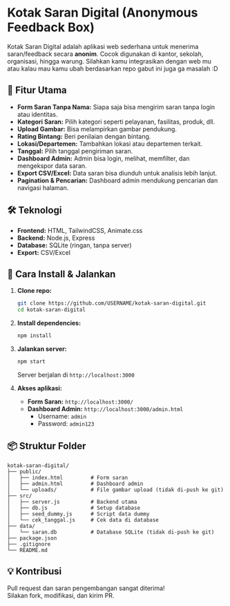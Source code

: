 # Kotak Saran Digital (Anonymous Feedback Box)

Kotak Saran Digital adalah aplikasi web sederhana untuk menerima saran/feedback secara **anonim**. Cocok digunakan di kantor, sekolah, organisasi, hingga warung.
Silahkan kamu integrasikan dengan web mu atau kalau mau kamu ubah berdasarkan repo gabut ini juga ga masalah :D

## 🎯 Fitur Utama

- **Form Saran Tanpa Nama:** Siapa saja bisa mengirim saran tanpa login atau identitas.
- **Kategori Saran:** Pilih kategori seperti pelayanan, fasilitas, produk, dll.
- **Upload Gambar:** Bisa melampirkan gambar pendukung.
- **Rating Bintang:** Beri penilaian dengan bintang.
- **Lokasi/Departemen:** Tambahkan lokasi atau departemen terkait.
- **Tanggal:** Pilih tanggal pengiriman saran.
- **Dashboard Admin:** Admin bisa login, melihat, memfilter, dan mengekspor data saran.
- **Export CSV/Excel:** Data saran bisa diunduh untuk analisis lebih lanjut.
- **Pagination & Pencarian:** Dashboard admin mendukung pencarian dan navigasi halaman.

## 🛠️ Teknologi

- **Frontend:** HTML, TailwindCSS, Animate.css
- **Backend:** Node.js, Express
- **Database:** SQLite (ringan, tanpa server)
- **Export:** CSV/Excel

## 🚀 Cara Install & Jalankan

1. **Clone repo:**
   ```bash
   git clone https://github.com/USERNAME/kotak-saran-digital.git
   cd kotak-saran-digital
   ```

2. **Install dependencies:**
   ```bash
   npm install
   ```

3. **Jalankan server:**
   ```bash
   npm start
   ```
   Server berjalan di `http://localhost:3000`

4. **Akses aplikasi:**
   - **Form Saran:** `http://localhost:3000/`
   - **Dashboard Admin:** `http://localhost:3000/admin.html`
     - Username: `admin`
     - Password: `admin123`

## 📦 Struktur Folder

```
kotak-saran-digital/
├── public/
│   ├── index.html         # Form saran
│   ├── admin.html         # Dashboard admin
│   └── uploads/           # File gambar upload (tidak di-push ke git)
├── src/
│   ├── server.js          # Backend utama
│   ├── db.js              # Setup database
│   ├── seed_dummy.js      # Script data dummy
│   └── cek_tanggal.js     # Cek data di database
├── data/
│   └── saran.db           # Database SQLite (tidak di-push ke git)
├── package.json
├── .gitignore
└── README.md
```

## 💡 Kontribusi

Pull request dan saran pengembangan sangat diterima!  
Silakan fork, modifikasi, dan kirim PR.
